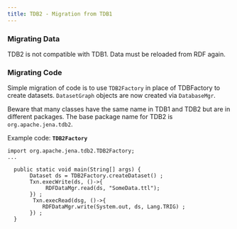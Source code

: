 ```yaml
---
title: TDB2 - Migration from TDB1
---
```


### Migrating Data

TDB2 is not compatible with TDB1. Data must be reloaded from RDF again.

### Migrating Code

Simple migration of code is to use `TDB2Factory` in place of TDBFactory to create
datasets. `DatasetGraph` objects are now created via `DatabaseMgr`.

Beware that many classes have the same name in TDB1 and TDB2 but are in
different packages. The base package name for TDB2 is `org.apache.jena.tdb2`.

Example code: **`TDB2Factory`**

    import org.apache.jena.tdb2.TDB2Factory;
    ...

      public static void main(String[] args) {
           Dataset ds = TDB2Factory.createDataset() ;
           Txn.execWrite(ds, ()->{
                RDFDataMgr.read(ds, "SomeData.ttl");
           }) ;
            Txn.execRead(dsg, ()->{
               RDFDataMgr.write(System.out, ds, Lang.TRIG) ;
           }) ;
      }
